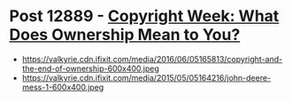 # Post 12889 - [Copyright Week: What Does Ownership Mean to You?](https://www.ifixit.com/News/12889/meaning-of-ownership)

- https://valkyrie.cdn.ifixit.com/media/2016/06/05165813/copyright-and-the-end-of-ownership-600x400.jpeg
- https://valkyrie.cdn.ifixit.com/media/2015/05/05164216/john-deere-mess-1-600x400.jpeg
